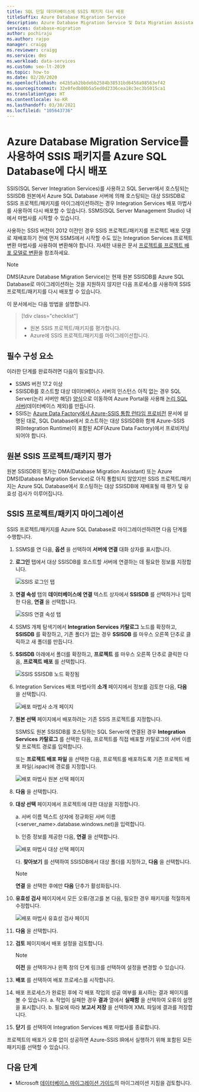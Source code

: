 ```yaml
---
title: SQL 단일 데이터베이스에 SSIS 패키지 다시 배포
titleSuffix: Azure Database Migration Service
description: Azure Database Migration Service 및 Data Migration Assistant를 사용하여 SQL Server Integration Services 패키지 및 프로젝트를 Azure SQL Database 단일 데이터베이스로 마이그레이션하거나 재배포하는 방법을 알아봅니다.
services: database-migration
author: pochiraju
ms.author: rajpo
manager: craigg
ms.reviewer: craigg
ms.service: dms
ms.workload: data-services
ms.custom: seo-lt-2019
ms.topic: how-to
ms.date: 02/20/2020
ms.openlocfilehash: e42b5ab2bbdebb2584b38531bd6458a98563ef42
ms.sourcegitcommit: 32e0fedb80b5a5ed0d2336cea18c3ec3b5015ca1
ms.translationtype: HT
ms.contentlocale: ko-KR
ms.lasthandoff: 03/30/2021
ms.locfileid: "105643736"
---
```

# <a name="redeploy-ssis-packages-to-azure-sql-database-with-azure-database-migration-service"></a>Azure Database Migration Service를 사용하여 SSIS 패키지를 Azure SQL Database에 다시 배포

SSIS(SQL Server Integration Services)를 사용하고 SQL Server에서 호스팅되는 SSISDB 원본에서 Azure SQL Database 서버에 의해 호스팅되는 대상 SSISDB로 SSIS 프로젝트/패키지를 마이그레이션하려는 경우 Integration Services 배포 마법사를 사용하여 다시 배포할 수 있습니다. SSMS(SQL Server Management Studio) 내에서 마법사를 시작할 수 있습니다.

사용하는 SSIS 버전이 2012 이전인 경우 SSIS 프로젝트/패키지를 프로젝트 배포 모델로 재배포하기 전에 먼저 SSMS에서 시작할 수도 있는 Integration Services 프로젝트 변환 마법사를 사용하여 변환해야 합니다. 자세한 내용은 문서 [프로젝트를 프로젝트 배포 모델로 변환](/sql/integration-services/packages/deploy-integration-services-ssis-projects-and-packages#convert)을 참조하세요.

> [!NOTE]
> DMS(Azure Database Migration Service)는 현재 원본 SSISDB를 Azure SQL Database로 마이그레이션하는 것을 지원하지 않지만 다음 프로세스를 사용하여 SSIS 프로젝트/패키지를 다시 배포할 수 있습니다.

이 문서에서는 다음 방법을 설명합니다.
> [!div class="checklist"]
>
> * 원본 SSIS 프로젝트/패키지를 평가합니다.
> * Azure에 SSIS 프로젝트/패키지를 마이그레이션합니다.

## <a name="prerequisites"></a>필수 구성 요소

이러한 단계를 완료하려면 다음이 필요합니다.

* SSMS 버전 17.2 이상
* SSISDB를 호스트할 대상 데이터베이스 서버의 인스턴스 아직 없는 경우 SQL Server(논리 서버만 해당) [양식](https://ms.portal.azure.com/#create/Microsoft.SQLServer)으로 이동하여 Azure Portal을 사용해 [논리 SQL 서버](../azure-sql/database/logical-servers.md)(데이터베이스 제외)를 만듭니다.
* SSIS는 [Azure Data Factory에서 Azure-SSIS 통합 런타임 프로비전](../data-factory/tutorial-deploy-ssis-packages-azure.md) 문서에 설명된 대로, SQL Database에서 호스트하는 대상 SSISDB와 함께 Azure-SSIS IR(Integration Runtime)이 포함된 ADF(Azure Data Factory)에서 프로비저닝되어야 합니다.

## <a name="assess-source-ssis-projectspackages"></a>원본 SSIS 프로젝트/패키지 평가

원본 SSISDB의 평가는 DMA(Database Migration Assistant) 또는 Azure DMS(Database Migration Service)로 아직 통합되지 않았지만 SSIS 프로젝트/패키지는 Azure SQL Database에서 호스팅하는 대상 SSISDB에 재배포될 때 평가 및 유효성 검사가 이루어집니다.

## <a name="migrate-ssis-projectspackages"></a>SSIS 프로젝트/패키지 마이그레이션

SSIS 프로젝트/패키지를 Azure SQL Database로 마이그레이션하려면 다음 단계를 수행합니다.

1. SSMS를 연 다음, **옵션** 을 선택하여 **서버에 연결** 대화 상자를 표시합니다.

2. **로그인** 탭에서 대상 SSISDB를 호스트할 서버에 연결하는 데 필요한 정보를 지정합니다.

    ![SSIS 로그인 탭](media/how-to-migrate-ssis-packages/dms-ssis-login-tab.png)

3. **연결 속성** 탭의 **데이터베이스에 연결** 텍스트 상자에서 **SSISDB** 를 선택하거나 입력한 다음, **연결** 을 선택합니다.

    ![SSIS 연결 속성 탭](media/how-to-migrate-ssis-packages/dms-ssis-conncetion-properties-tab.png)

4. SSMS 개체 탐색기에서 **Integration Services 카탈로그** 노드를 확장하고, **SSISDB** 를 확장하고, 기존 폴더가 없는 경우 **SSISDB** 를 마우스 오른쪽 단추로 클릭하고 새 폴더를 만듭니다.

5. **SSISDB** 아래에서 폴더를 확장하고, **프로젝트** 를 마우스 오른쪽 단추로 클릭한 다음, **프로젝트 배포** 를 선택합니다.

    ![SSIS SSISDB 노드 확장됨](media/how-to-migrate-ssis-packages/dms-ssis-ssisdb-node-expanded.png)

6. Integration Services 배포 마법사의 **소개** 페이지에서 정보를 검토한 다음, **다음** 을 선택합니다.

    ![배포 마법사 소개 페이지](media/how-to-migrate-ssis-packages/dms-deployment-wizard-introduction-page.png)

7. **원본 선택** 페이지에서 배포하려는 기존 SSIS 프로젝트를 지정합니다.

    SSMS도 원본 SSISDB를 호스팅하는 SQL Server에 연결된 경우 **Integration Services 카탈로그** 를 선택한 다음, 프로젝트를 직접 배포할 카탈로그의 서버 이름 및 프로젝트 경로를 입력합니다.

    또는 **프로젝트 배포 파일** 을 선택한 다음, 프로젝트를 배포하도록 기존 프로젝트 배포 파일(.ispac)에 경로를 지정합니다.

    ![배포 마법사 원본 선택 페이지](media/how-to-migrate-ssis-packages/dms-deployment-wizard-select-source-page.png)
 
8. **다음** 을 선택합니다.
9. **대상 선택** 페이지에서 프로젝트에 대한 대상을 지정합니다.

    a. 서버 이름 텍스트 상자에 정규화된 서버 이름(<server_name>.database.windows.net)을 입력합니다.

    b. 인증 정보를 제공한 다음, **연결** 을 선택합니다.

    ![배포 마법사 대상 선택 페이지](media/how-to-migrate-ssis-packages/dms-deployment-wizard-select-destination-page.png)

    다. **찾아보기** 를 선택하여 SSISDB에서 대상 폴더를 지정하고, **다음** 을 선택합니다.

    > [!NOTE]
    > **연결** 을 선택한 후에만 **다음** 단추가 활성화됩니다.

10. **유효성 검사** 페이지에서 모든 오류/경고를 본 다음, 필요한 경우 패키지를 적절하게 수정합니다.

    ![배포 마법사 유효성 검사 페이지](media/how-to-migrate-ssis-packages/dms-deployment-wizard-validate-page.png)

11. **다음** 을 선택합니다.

12. **검토** 페이지에서 배포 설정을 검토합니다.

    > [!NOTE]
    > **이전** 을 선택하거나 왼쪽 창의 단계 링크를 선택하여 설정을 변경할 수 있습니다.

13. **배포** 를 선택하여 배포 프로세스를 시작합니다.

14. 배포 프로세스가 완료된 후에 각 배포 작업의 성공 여부를 표시하는 결과 페이지를 볼 수 있습니다.
    a. 작업이 실패한 경우 **결과** 열에서 **실패함** 을 선택하여 오류의 설명을 표시합니다.
    b. 필요에 따라 **보고서 저장** 을 선택하여 XML 파일에 결과를 저장합니다.

15. **닫기** 를 선택하여 Integration Services 배포 마법사를 종료합니다.

프로젝트의 배포가 오류 없이 성공하면 Azure-SSIS IR에서 실행하기 위해 포함된 모든 패키지를 선택할 수 있습니다.

## <a name="next-steps"></a>다음 단계

* Microsoft [데이터베이스 마이그레이션 가이드](https://datamigration.microsoft.com/)의 마이그레이션 지침을 검토합니다.